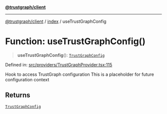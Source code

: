 [**@trustgraph/client**](../../README.md)

***

[@trustgraph/client](../../README.md) / [index](../README.md) / useTrustGraphConfig

# Function: useTrustGraphConfig()

> **useTrustGraphConfig**(): [`TrustGraphConfig`](../interfaces/TrustGraphConfig.md)

Defined in: [src/providers/TrustGraphProvider.tsx:115](https://github.com/trustgraph-ai/trustgraph-ts-client/blob/92e187771a25b959c85a4f966bb97eb5d407310b/src/providers/TrustGraphProvider.tsx#L115)

Hook to access TrustGraph configuration
This is a placeholder for future configuration context

## Returns

[`TrustGraphConfig`](../interfaces/TrustGraphConfig.md)
